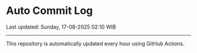 # Auto Commit Log

Last updated: Sunday, 17-08-2025 02:10 WIB

---

This repository is automatically updated every hour using GitHub Actions.
